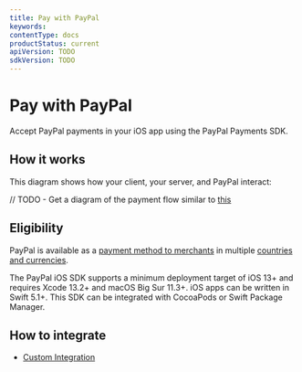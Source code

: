 ```yaml
---
title: Pay with PayPal
keywords: 
contentType: docs
productStatus: current
apiVersion: TODO
sdkVersion: TODO
---
```


# Pay with PayPal

Accept PayPal payments in your iOS app using the PayPal Payments SDK.

## How it works

This diagram shows how your client, your server, and PayPal interact:

// TODO - Get a diagram of the payment flow similar to [this](https://developer.paypal.com/braintree/docs/start/overview#how-it-works)

## Eligibility

PayPal is available as a [payment method to merchants](https://developer.paypal.com/docs/checkout/payment-methods/) in multiple [countries and currencies](https://www.paypal.com/us/webapps/mpp/country-worldwide).

The PayPal iOS SDK supports a minimum deployment target of iOS 13+ and requires Xcode 13.2+ and macOS Big Sur 11.3+.
iOS apps can be written in Swift 5.1+.
This SDK can be integrated with CocoaPods or Swift Package Manager.

## How to integrate

- [Custom Integration](integration.md)
